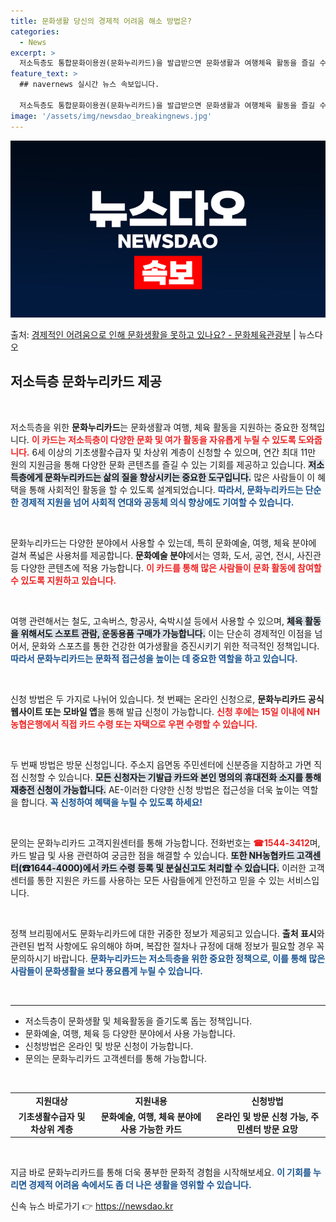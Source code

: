 ```yaml
---
title: 문화생활 당신의 경제적 어려움 해소 방법은?
categories:
  - News
excerpt: >
  저소득층도 통합문화이용권(문화누리카드)을 발급받으면 문화생활과 여행체육 활동을 즐길 수 있습니다.  ▲ 지원…
feature_text: >
  ## navernews 실시간 뉴스 속보입니다.

  저소득층도 통합문화이용권(문화누리카드)을 발급받으면 문화생활과 여행체육 활동을 즐길 수 있습니다.  ▲ 지원…
image: '/assets/img/newsdao_breakingnews.jpg'
---
```


![뉴스다오 속보](/assets/img/newsdao_breakingnews.jpg)

<p>출처: <a href="https://newsdao.kr/2607" rel="dofollow">경제적인 어려움으로 인해 문화생활을 못하고 있나요? - 문화체육관광부</a> | 뉴스다오</p>

<h2 data-ke-size="size26">저소득층 문화누리카드 제공</h2>

<p data-ke-size="size16">&nbsp;</p>

저소득층을 위한 <b>문화누리카드</b>는 문화생활과 여행, 체육 활동을 지원하는 중요한 정책입니다. <b><span style="color: #ee2323;">이 카드는 저소득층이 다양한 문화 및 여가 활동을 자유롭게 누릴 수 있도록 도와줍니다.</span></b> 6세 이상의 기초생활수급자 및 차상위 계층이 신청할 수 있으며, 연간 최대 11만 원의 지원금을 통해 다양한 문화 콘텐츠를 즐길 수 있는 기회를 제공하고 있습니다. <b><span style="background-color: #21538527;">저소득층에게 문화누리카드는 삶의 질을 향상시키는 중요한 도구입니다.</span></b> 많은 사람들이 이 혜택을 통해 사회적인 활동을 할 수 있도록 설계되었습니다. <b><span style="color: #1a5490;">따라서, 문화누리카드는 단순한 경제적 지원을 넘어 사회적 연대와 공동체 의식 향상에도 기여할 수 있습니다.</span></b>

<p data-ke-size="size16">&nbsp;</p>

문화누리카드는 다양한 분야에서 사용할 수 있는데, 특히 문화예술, 여행, 체육 분야에 걸쳐 폭넓은 사용처를 제공합니다. <b>문화예술 분야</b>에서는 영화, 도서, 공연, 전시, 사진관 등 다양한 콘텐츠에 적용 가능합니다. <b><span style="color: #ee2323;">이 카드를 통해 많은 사람들이 문화 활동에 참여할 수 있도록 지원하고 있습니다.</span></b> 

<p data-ke-size="size16">&nbsp;</p>

여행 관련해서는 철도, 고속버스, 항공사, 숙박시설 등에서 사용할 수 있으며, <b><span style="background-color: #21538527;">체육 활동을 위해서도 스포트 관람, 운동용품 구매가 가능합니다.</span></b> 이는 단순히 경제적인 이점을 넘어서, 문화와 스포츠를 통한 건강한 여가생활을 증진시키기 위한 적극적인 정책입니다. <b><span style="color: #1a5490;">따라서 문화누리카드는 문화적 접근성을 높이는 데 중요한 역할을 하고 있습니다.</span></b>

<p data-ke-size="size16">&nbsp;</p>

신청 방법은 두 가지로 나뉘어 있습니다. 첫 번째는 온라인 신청으로, <b>문화누리카드 공식 웹사이트 또는 모바일 앱</b>을 통해 발급 신청이 가능합니다. <b><span style="color: #ee2323;">신청 후에는 15일 이내에 NH농협은행에서 직접 카드 수령 또는 자택으로 우편 수령할 수 있습니다.</span></b> 

<p data-ke-size="size16">&nbsp;</p>

두 번째 방법은 방문 신청입니다. 주소지 읍면동 주민센터에 신분증을 지참하고 가면 직접 신청할 수 있습니다. <b><span style="background-color: #21538527;">모든 신청자는 기발급 카드와 본인 명의의 휴대전화 소지를 통해 재충전 신청이 가능합니다.</span></b> AE-이러한 다양한 신청 방법은 접근성을 더욱 높이는 역할을 합니다. <b><span style="color: #1a5490;">꼭 신청하여 혜택을 누릴 수 있도록 하세요!</span></b>

<p data-ke-size="size16">&nbsp;</p>

문의는 문화누리카드 고객지원센터를 통해 가능합니다. 전화번호는 <b><span style="color: #ee2323;">☎1544-3412</span></b>며, 카드 발급 및 사용 관련하여 궁금한 점을 해결할 수 있습니다. <b><span style="background-color: #21538527;">또한 NH농협카드 고객센터(☎1644-4000)에서 카드 수령 등록 및 분실신고도 처리할 수 있습니다.</span></b> 이러한 고객센터를 통한 지원은 카드를 사용하는 모든 사람들에게 안전하고 믿을 수 있는 서비스입니다.

<p data-ke-size="size16">&nbsp;</p>

정책 브리핑에서도 문화누리카드에 대한 귀중한 정보가 제공되고 있습니다. <b>출처 표시</b>와 관련된 법적 사항에도 유의해야 하며, 복잡한 절차나 규정에 대해 정보가 필요할 경우 꼭 문의하시기 바랍니다. <b><span style="color: #1a5490;">문화누리카드는 저소득층을 위한 중요한 정책으로, 이를 통해 많은 사람들이 문화생활을 보다 풍요롭게 누릴 수 있습니다.</span></b> 

<p data-ke-size="size16">&nbsp;</p> 

<hr>

<ul>
<li>저소득층이 문화생활 및 체육활동을 즐기도록 돕는 정책입니다.</li>
<li>문화예술, 여행, 체육 등 다양한 분야에서 사용 가능합니다.</li>
<li>신청방법은 온라인 및 방문 신청이 가능합니다.</li>
<li>문의는 문화누리카드 고객센터를 통해 가능합니다.</li>
</ul>

<p data-ke-size="size16">&nbsp;</p>

<table>
<tr>
<td style="text-align: center; height: 17px;"><b>지원대상</b></td>
<td style="text-align: center; height: 17px;"><b>지원내용</b></td>
<td style="text-align: center; height: 17px;"><b>신청방법</b></td>
</tr>
<tr>
<td style="text-align: center; height: 17px;"><b>기초생활수급자 및 차상위 계층</b></td>
<td style="text-align: center; height: 17px;"><b>문화예술, 여행, 체육 분야에 사용 가능한 카드</b></td>
<td style="text-align: center; height: 17px;"><b>온라인 및 방문 신청 가능, 주민센터 방문 요망</b></td>
</tr>
</table>

<p data-ke-size="size16">&nbsp;</p> 

지금 바로 문화누리카드를 통해 더욱 풍부한 문화적 경험을 시작해보세요. <b><span style="color: #1a5490;">이 기회를 누리면 경제적 어려움 속에서도 좀 더 나은 생활을 영위할 수 있습니다.</span></b> 

신속 뉴스 바로가기 👉 <a href="https://newsdao.kr" rel="dofollow">https://newsdao.kr</a>


